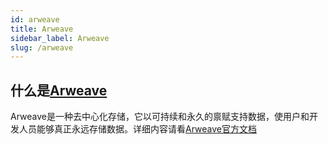```yaml
---
id: arweave
title: Arweave
sidebar_label: Arweave
slug: /arweave
---
```

## 什么是[Arweave](https://www.arweave.org/)
Arweave是一种去中心化存储，它以可持续和永久的禀赋支持数据，使用户和开发人员能够真正永远存储数据。详细内容请看[Arweave官方文档](https://docs.arweave.org/info/)
